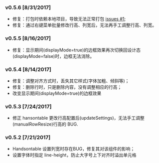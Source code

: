 ### v0.5.6 [8/31/2017]
* 修复：打包时依赖本地项目，导致无法正常打包 [issues #1](https://github.com/ssbunny/enormous-turnip-designer/issues/1);
* 修复：通过右键菜单批量修改行高、列宽后，无法再手工调整行高、列宽。

### v0.5.5 [8/16/2017]
* 修复：显示期间(displayMode=true)的边框效果再次切换回设计态(displayMode=false)时，边框无法消除。

### v0.5.4 [8/14/2017]
* 修复：调整对齐方式时，丢失其它样式(字体加粗、倾斜等)；
* 修复：删除行时，只是删除内容，没有调整相应的行高；
* 改变显示期间(displayMode=true)的边框效果

### v0.5.3 [7/24/2017]
* 修正 hansontable 更改行高配置后(updateSettings)，无法手工调整(manualRowResize)行高的 BUG.

### v0.5.2 [7/21/2017]
* Handsontable 设置列宽时存在BUG，修复其对该组件的影响；
* 设置字体时指定 line-height，防止大字号上下对齐时溢出单元格
